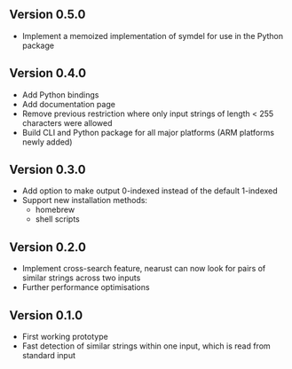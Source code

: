 ## Version 0.5.0

- Implement a memoized implementation of symdel for use in the Python package

## Version 0.4.0

- Add Python bindings
- Add documentation page
- Remove previous restriction where only input strings of length < 255
  characters were allowed
- Build CLI and Python package for all major platforms (ARM platforms newly
  added)

## Version 0.3.0

- Add option to make output 0-indexed instead of the default 1-indexed
- Support new installation methods:
  - homebrew
  - shell scripts

## Version 0.2.0

- Implement cross-search feature, nearust can now look for pairs of similar
  strings across two inputs
- Further performance optimisations

## Version 0.1.0

- First working prototype
- Fast detection of similar strings within one input, which is read from
  standard input
